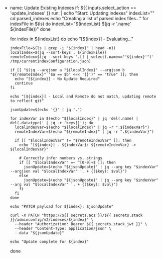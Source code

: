 - name: Update Existing Indexes
  if: ${{ inputs.select_action == 'update_indexes' }}
  run: |
    echo "Start: Updating indexes"
    indexList=""
    cd parsed_indexes
    echo "Creating a list of parsed index files..."
    for indexFile in $(ls)
    do
      indexList="${indexList} $(jq -r '.name' ${indexFile})"
    done

    for index in ${indexList}
    do
      echo "[${index}] - Evaluating..."
      
      indexFile=$(ls | grep -i "${index}" | head -n1)
      localIndex=$(jq --sort-keys . ${indexFile})
      remoteIndex=$(jq --sort-keys '.[] | select(.name=="'${index}'")' /tmp/currentIndexConfiguration.json)

      if [[ "$(jq --argjson a "${localIndex}" --argjson b "${remoteIndex}" '$a == $b' <<< '{}')" == "true" ]]; then
        echo "[${index}] - No Update Required"
        continue
      fi

      echo "[${index}] - Local and Remote do not match, updating remote to reflect git"

      jsonUpdate=$(echo '{}' | jq '.')

      for indexVar in $(echo "${localIndex}" | jq 'del(.name) | del(.datatype)' | jq -r 'keys[]'); do
        localIndexVar=$(echo "${localIndex}" | jq -r ".${indexVar}")
        remoteIndexVar=$(echo "${remoteIndex}" | jq -r ".${indexVar}")
        
        if [[ "$localIndexVar" != "$remoteIndexVar" ]]; then
          echo "[${index}] - ${indexVar}: ${remoteIndexVar} -> ${localIndexVar}"

          # Correctly infer numbers vs. strings
          if [[ "$localIndexVar" =~ ^[0-9]+$ ]]; then
            jsonUpdate=$(echo "${jsonUpdate}" | jq --arg key "$indexVar" --argjson val "$localIndexVar" '. + {($key): $val}')
          else
            jsonUpdate=$(echo "${jsonUpdate}" | jq --arg key "$indexVar" --arg val "$localIndexVar" '. + {($key): $val}')
          fi
        fi
      done

      echo "PATCH payload for ${index}: $jsonUpdate"

      curl -X PATCH "https://${{ secrets.acs }}/${{ secrets.stack }}/adminconfig/v2/indexes/${index}" \
        --header "Authorization: Bearer ${{ secrets.stack_jwt }}" \
        --header "Content-Type: application/json" \
        --data "${jsonUpdate}"

      echo "Update complete for ${index}"
    done